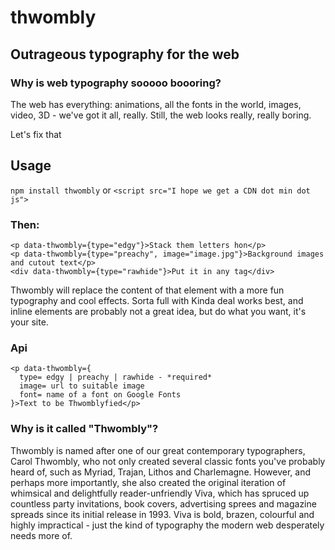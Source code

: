 # thwombly
## Outrageous typography for the web

### Why is web typography sooooo boooring?

The web has everything: animations, all the fonts in the world, images, video, 3D - we've got it all, really.
Still, the web looks really, really boring.

Let's fix that

## Usage
`npm install thwombly`
or 
`<script src="I hope we get a CDN dot min dot js">`

### Then:
```
<p data-thwombly={type="edgy"}>Stack them letters hon</p>
<p data-thwombly={type="preachy", image="image.jpg"}>Background images and cutout text</p>
<div data-thwombly={type="rawhide"}>Put it in any tag</div>
```
Thwombly will replace the content of that element with a more fun typography and cool effects. Sorta full with Kinda deal works best, and inline elements are probably not a great idea, but do what you want, it's your site.

### Api
```
<p data-thwombly={
  type= edgy | preachy | rawhide - *required*
  image= url to suitable image
  font= name of a font on Google Fonts
}>Text to be Thwomblyfied</p>
```

### Why is it called "Thwombly"?
Thwombly is named after one of our great contemporary typographers, Carol Thwombly, who not only created several classic fonts you've probably heard of, such as Myriad, Trajan, Lithos and Charlemagne. However, and perhaps more importantly, she also created the original iteration of whimsical and delightfully reader-unfriendly Viva, which has spruced up countless party invitations, book covers, advertising sprees and magazine spreads since its initial release in 1993. Viva is bold, brazen, colourful and highly impractical - just the kind of typography the modern web desperately needs more of.
